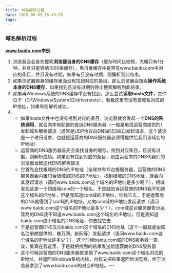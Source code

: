 ```yaml
---
title: 域名解析过程
date: 2018-08-09 15:49:58
tags:
---
```

### 域名解析过程
**www.baidu.com举例**
1. 浏览器会会首先搜索**浏览器自身的DNS缓存**（缓存时间比较短，大概只有1分钟，并且只能容纳1000条缓存），看自身缓存中是否有www.baidu.com中对应的条目，并且没有过期，如果有且没有过期，则解析到此结束。
2. 如果浏览器自身的缓存里面没有找到对应的条目，那么浏览器会搜索**操作系统本身的DNS缓存**，如果找到且没有过期则停止搜索解析到此结束。
3. 如果再Windows系统的DNS缓存中没有找到，那么尝试**读取hosts文件**，文件位于（C:\Windows\System32\drivers\etc），看看这里有没有该域名对应的IP地址，如果有则解析成功。
4.  
    * 如果hosts文件中也没有找到对应的条目，浏览器就会发起一个**DNS的系统调用**，就会向本地配置的首选DNS服务器（一般是电信运营商提供的）发起域名解析请求（通常是UDP协议向DNS的53端口发起请求，这个请求是一个递归请求，也就是运营商的DNS服务器必须得提供给我们该域名的IP地址）
    * 运营商的DNS服务器首先会查找自身的缓存，找到对应条目，且没有过期，则解析成功。如果没有找到对应的条目，则由运营商的DNS代我们的浏览器发起迭代DNS解析请求
    * 它首先会找根域的DNS的IP地址（全球共有13台根服务器，运营商的DNS服务器会内置13台根域的DNS的IP地址），找到根域的DNS地址，就会向其发起请求（请问www.baidu.com这个域名的IP地址是多少啊？），根域发现这是一个顶级域com的一个域名，于是就告诉运营商的DNS我不知道这个域名的IP地址，但是我知道com域的IP地址，你找它去，于是运营商的DNS就得到了con域的IP地址，又向com域的IP地址发起请求（请问www.baidu.com这个域名的IP地址是多少？），com域这台服务器告诉运营商的DNS我不知道www.baidu.com这个域名的IP地址，但是我知道baidu.com这个域名的DNS地址，你去找它去
    * 于是运营商DNS又向baidu.com这个域名的DNS地址（这个一般就是由域名注册商提供的，像万网，新网等）发起请求（请问www.baidu.com这个域名的IP地址是多少？），这个时候baidu.com域的DNS服务器一查，诶，果真在我这里，于是就把找到的结果发送给运营商的DNS服务器
    * 这个时候运营商的DNS服务器就拿到了www.baidu.com这个域名对应的IP地址，并返回Windows系统内核，内核又把结果返回给浏览器，终于浏览器拿到了www.baidu.com的对应IP地址。---
